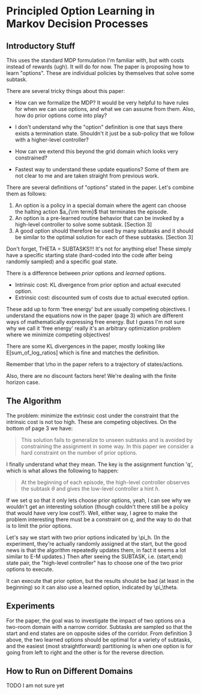 # Principled Option Learning in Markov Decision Processes


## Introductory Stuff

This uses the standard MDP formulation I'm familiar with, but with costs instead
of rewards (ugh). It will do for now. The paper is proposing how to learn
"options". These are individual policies by themselves that solve some subtask.

There are several tricky things about this paper:

- How can we formalize the MDP? It would be very helpful to have rules for when
  we can use options, and what we can assume from them. Also, how do prior
  options come into play?

- I don't understand why the "option" definition is one that says there exists a
  termination state. Shouldn't it just be a sub-policy that we follow with a
  higher-level controller?

- How can we extend this beyond the grid domain which looks very constrained?

- Fastest way to understand these update equations? Some of them are not clear
  to me and are taken straight from previous work.

There are several definitions of "options" stated in the paper. Let's combine
them as follows:

1. An option is a policy in a special domain where the agent can choose the
   halting action $a_{\rm term}$ that terminates the episode.
2. An option is a pre-learned routine behavior that can be invoked by a
   high-level controller to solve some subtask. [Section 3]
3. A good option should therefore be used by many subtasks and it should be
   similar to the optimal solution for each of these subtasks. [Section 3]

Don't forget, THETA = SUBTASKS!!! It's not for anything else! These simply have
a specific starting state (hard-coded into the code after being randomly
sampled) and a specific goal state.

There is a difference between *prior* options and *learned* options.

- Intrinsic cost: KL divergence from prior option and actual executed option.
- Extrinsic cost: discounted sum of costs due to actual executed option.

These add up to form 'free energy' but are usually competing objectives. I
understand the equations now in the paper (page 3) which are different ways of
mathematically expressing free energy. But I guess I'm not sure why we call it
'free energy' really it's an arbitrary optimization problem where we minimize
competing objectives!

There are some KL divergences in the paper, mostly looking like
E[sum_of_log_ratios] which is fine and matches the definition.

Remember that \rho in the paper refers to a trajectory of states/actions.

Also, there are no discount factors here! We're dealing with the finite horizon
case.


## The Algorithm

The problem: minimize the extrinsic cost under the constraint that the intrinsic
cost is not too high. These are competing objectives. On the bottom of page 3 we
have:

> This solution fails to generalize to unseen subtasks and is avoided by
> constraining the assignment in some way. In this paper we consider a hard
> constraint on the number of prior options.

I finally understand what they mean. The key is the assignment function 'q',
which is what allows the following to happen:

> At the beginning of each episode, the high-level controller observes the
> subtask $\theta$ and gives the low-level controller a hint $h$.

If we set $q$  so that it only lets choose prior options, yeah, I can see why we
wouldn't get an interesting solution (though couldn't there still be a policy
that would have very low cost?). Well, either way, I agree to make the problem
interesting there must be a constraint on $q$, and the way to do that is to
limit the prior options.

Let's say we start with two prior options indicated by \pi_h. (In the
experiment, they're actually randomly assigned at the start, but the good news
is that the algorithm repeatedly updates them, in fact it seems a lot similar to
E-M updates.) Then after seeing the SUBTASK, i.e. (start,end) state pair, the
"high-level controller" has to choose one of the two prior options to execute.

It can execute that prior option, but the results should be bad (at least in the
beginning) so it can also use a learned option, indicated by \pi_\theta. 


## Experiments

For the paper, the goal was to investigate the impact of two options on a
two-room domain with a narrow corridor. Subtasks are sampled so that the start
and end states are on opposite sides of the corridor. From definition 3 above,
the two learned options should be optimal for a variety of subtasks, and the
easiest (most straightforward) partitioning is when one option is for going from
left to right and the other is for the reverse direction.


## How to Run on Different Domains

TODO I am not sure yet
